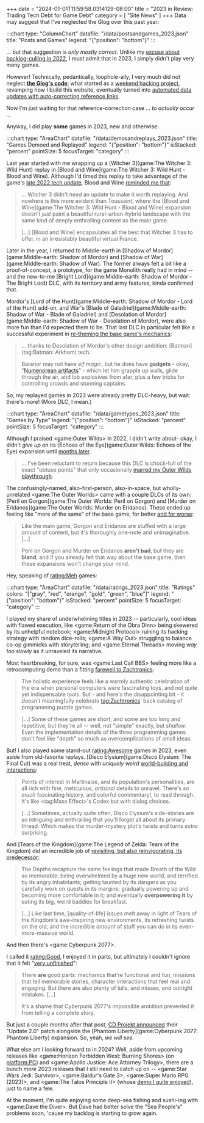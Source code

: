 +++
date = "2024-01-01T11:59:58.0314129-08:00"
title = "2023 in Review: Trading Tech Debt for Game Debt"
category = [ "Site News" ]
+++
Data may suggest that I've neglected the Glog over this past year:

:::chart
type: "ColumnChart"
datafile: "/data/postsandgames_2023.json"
title: "Posts and Games"
legend: "{\"position\": \"bottom\"}"
:::

... but that suggestion is *only mostly correct*.  Unlike my [excuse about backlog-culling in 2022]($SiteBaseURL$2023/01/01/2022-in-review-more-from-less-more-or-less/), I must admit that in 2023, I simply didn't play very many games.

However!  Technically, pedantically, loophole-ally, I very much did not neglect **[the Glog's code](https://github.com/tsuereth/glog)**; what started as a [weekend hacking project]($SiteBaseURL$2023/09/10/manifest-glogstiny/), revamping how I build this website, eventually turned into [automated data updates with auto-correcting reference links](https://github.com/tsuereth/glog/pull/15).

Now I'm just waiting for that reference-correction case ... *to actually occur ...*

Anyway, I did play **some** games in 2023, new and otherwise:

:::chart
type: "AreaChart"
datafile: "/data/demosandreplays_2023.json"
title: "Games Demoed and Replayed"
legend: "{\"position\": \"bottom\"}"
isStacked: "percent"
pointSize: 5
focusTarget: "category"
:::

Last year started with me wrapping up a [Witcher 3](game:The Witcher 3: Wild Hunt) replay in [Blood and Wine](game:The Witcher 3: Wild Hunt - Blood and Wine).  Although I'd timed this replay to take advantage of the game's [late 2022 tech update](https://www.cdprojekt.com/en/media/news/the-witcher-3-wild-hunt-arrives-on-next-gen-this-december/), Blood and Wine [reminded me that]($SiteBaseURL$2023/01/16/vallee-dabondance-hon-hon-hon/):

> ... Witcher 3 didn't *need* an update to make it worth replaying.  And nowhere is this more evident than Toussaint, where the [Blood and Wine](game:The Witcher 3: Wild Hunt - Blood and Wine) expansion doesn't *just* paint a beautiful rural-urban-hybrid landscape with the same kind of deeply enthralling content as the main game.
>
> [...] [Blood and Wine] encapsulates all the best that Witcher 3 has to offer, in an irresistably beautiful virtual France.

Later in the year, I returned to Middle-earth in [Shadow of Mordor](game:Middle-earth: Shadow of Mordor) and [Shadow of War](game:Middle-earth: Shadow of War).  The former always felt a bit like a proof-of-concept, a prototype, for the game Monolith really had in mind -- and the new-to-me [Bright Lord](game:Middle-earth: Shadow of Mordor - The Bright Lord) DLC, with its territory and army features, kinda confirmed that.

Mordor's [Lord of the Hunt](game:Middle-earth: Shadow of Mordor - Lord of the Hunt) add-on, and War's [Blade of Galadriel](game:Middle-earth: Shadow of War - Blade of Galadriel) and [Desolation of Mordor](game:Middle-earth: Shadow of War - Desolation of Mordor), were also more fun than I'd expected them to be.  That last DLC in particular felt like a successful experiment in [re-theming the base game's mechanics]($SiteBaseURL$2023/12/18/mordors-caped-crusader/):

> ... thanks to Desolation of Mordor's other design ambition: [Batman](tag:Batman: Arkham) tech.
>
> Baranor may not have *elf magic*, but he does have **gadgets** - okay, "[Numenorean artifacts](https://shadowofwar.fandom.com/wiki/N%C3%BAmen%C3%B3rean_Gauntlet)" - which let him grapple up walls, glide through the air, and lob explosives from afar, plus a few tricks for controlling crowds and stunning captains.

So, my replayed games in 2023 were already pretty DLC-heavy, but wait: there's more!  (More DLC, I mean.)

:::chart
type: "AreaChart"
datafile: "/data/gametypes_2023.json"
title: "Games by Type"
legend: "{\"position\": \"bottom\"}"
isStacked: "percent"
pointSize: 5
focusTarget: "category"
:::

Although I praised <game:Outer Wilds> in 2022, I didn't write about- okay, I didn't *give up on* its [Echoes of the Eye](game:Outer Wilds: Echoes of the Eye) expansion until [months later]($SiteBaseURL$2023/04/23/blind-spot/).

> ... I've been reluctant to return because this DLC is chock-full of the exact "obtuse points" that only occasionally [marred my Outer Wilds playthrough]($SiteBaseURL$2022/07/24/spaceloop/).

The confusingly-named, also-first-person, also-in-space, but wholly-unrelated <game:The Outer Worlds> came with a couple DLCs of its own: [Peril on Gorgon](game:The Outer Worlds: Peril on Gorgon) and [Murder on Eridanos](game:The Outer Worlds: Murder on Eridanos).  These ended up feeling like "more of the same" of the base game, for better [and for worse]($SiteBaseURL$2023/04/22/same-shit-different-worlds/):

> Like the main game, Gorgon and Eridanos are stuffed with a large *amount* of content, but it's thoroughly one-note and unimaginative.  [...]
>
> Peril on Gorgon and Murder on Eridanos **aren't bad**, but they are **bland**; and if you already felt that way about the base game, then these expansions won't change your mind.

Hey, speaking of <rating:Meh> games:

:::chart
type: "AreaChart"
datafile: "/data/ratings_2023.json"
title: "Ratings"
colors: "[\"gray\", \"red\", \"orange\", \"gold\", \"green\", \"blue\"]"
legend: "{\"position\": \"bottom\"}"
isStacked: "percent"
pointSize: 5
focusTarget: "category"
:::

I played my share of underwhelming titles in 2023 -- particularly, cool ideas with flawed execution, like <game:Return of the Obra Dinn> being skewered by its unhelpful notebook; <game:Midnight Protocol> ruining its hacking strategy with random dice-rolls; <game:A Way Out> struggling to balance co-op gimmicks with storytelling; and <game:Eternal Threads> moving *way too slowly* as it unraveled its narrative.

Most heartbreaking, for sure, was <game:Last Call BBS> feeling more like a retrocomputing demo than a fitting [farewell to Zachtronics]($SiteBaseURL$2023/12/20/you-dont-have-to-go-home-but-you-cant-sleep-here/):

> The holistic experience feels like a warmly authentic celebration of the era when personal computers were fascinating toys, and not quite yet indispensable tools.  But - and here's the disappointing bit - it *doesn't* meaningfully celebrate <tag:Zachtronics>' back catalog of programming puzzle games.
>
> [...] Some of these games are short, and some are too long and repetitive, but they're all -- well, not "simple" exactly, but *shallow*.  Even the implementation details of the three programming games don't feel like "depth" so much as overcomplications of small ideas.

But! I also played some stand-out <rating:Awesome> games in 2023, even aside from old-favorite replays.  [Disco Elysium](game:Disco Elysium: The Final Cut) was a real treat, *dense* with *uniquely weird* [world-building and interactions]($SiteBaseURL$2023/02/25/life-sucks-lets-solve-a-murder/):

> Points of interest in Martinaise, and its population's personalities, are all rich with fine, meticulous, *artisinal* details to unravel.  There's *so much* fascinating history, and colorful commentary!, to read through.  It's like <tag:Mass Effect>'s Codex but with dialog choices.
>
> [...] Sometimes, actually quite often, Disco Elysium's side-stories are so intriguing and enthralling that you'll forget all about its primary thread.  Which makes the murder-mystery plot's twists and turns *extra* surprising.

And [Tears of the Kingdom](game:The Legend of Zelda: Tears of the Kingdom) did an incredible job of [revisiting, but also reinvigorating, its predecessor]($SiteBaseURL$2023/07/09/wild-harder/):

> The Depths recapture the same feelings that made Breath of the Wild so memorable: being overwhelmed by a huge new world, and terrified by its angry inhabitants; getting taunted by its dangers as you carefully work on quests in its margins; gradually powering up and becoming more comfortable in it; and eventually **overpowering it** by eating its big, weird baddies for breakfast.
>
> [...] Like last time, [quality-of-life] issues melt away in light of Tears of the Kingdom's awe-inspiring new environments, its refreshing twists on the old, and the incredible *amount* of stuff you can do in its even-more-massive world.

And then there's <game:Cyberpunk 2077>.

I called it <rating:Good>, I enjoyed it in parts, but ultimately I couldn't ignore that it felt "[very unfinished]($SiteBaseURL$2023/06/04/its-still-a-bit-punky/)":

> There <b>are</b> good parts: mechanics that're functional and fun, missions that tell memorable stories, character interactions that feel real and engaging.  But there are also plenty of lulls, and misses, and outright mistakes.  [...]
>
> It's a shame that Cyberpunk 2077's impossible ambition prevented it from telling a complete story.

But just a couple months after that post, [CD Projekt announced](https://forums.cdprojektred.com/index.php?threads/new-features-are-coming-to-cyberpunk-2077-along-with-phantom-liberty.11118172/) their "Update 2.0" patch alongside the [Phantom Liberty](game:Cyberpunk 2077: Phantom Liberty) expansion.  So, yeah, *we will see*.

What else am I looking forward to in 2024?  Well, aside from upcoming releases like <game:Horizon Forbidden West: Burning Shores> (on <platform:PC>) and <game:Apollo Justice: Ace Attorney Trilogy>, there are a bunch *more* 2023 releases that I still need to catch up on -- <game:Star Wars Jedi: Survivor>, <game:Baldur's Gate 3>, <game:Super Mario RPG (2023)>, and <game:The Talos Principle II> (whose [demo I quite enjoyed]($SiteBaseURL$2023/10/29/well-principled/)), just to name a few.

At the moment, I'm quite enjoying some deep-sea fishing and sushi-ing with <game:Dave the Diver>.  But Dave had better solve the "Sea People's" problems soon, 'cause my backlog is starting to grow again.
